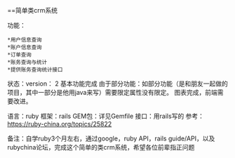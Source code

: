 ==简单类crm系统

功能：

    *用户信息查询
    *账户信息查询
    *订单查询
    *账务查询与统计
    *提供账务查询统计接口


状态：version： 2
		基本功能完成
		由于部分功能：如部分功能（是和朋友一起做的项目，其中一部分是他用java来写）需要限定属性没有限定。
		图表完成，前端需要改进。

语言：ruby 
框架：rails
GEM包：详见Gemfile
接口：用rails写的 参考：https://ruby-china.org/topics/25822

备注：自学ruby3个月左右，通过google，ruby API，rails guide/API，以及rubychina论坛，完成这个简单的类crm系统，希望各位前辈指正问题

